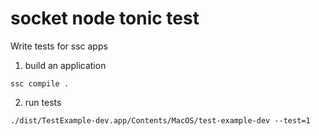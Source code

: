 # socket node tonic test

Write tests for ssc apps

1. build an application

```
ssc compile .
```

2. run tests

```
./dist/TestExample-dev.app/Contents/MacOS/test-example-dev --test=1
```

